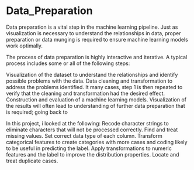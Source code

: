 # Data_Preparation

Data preparation is a vital step in the machine learning pipeline. Just as visualization is necessary to understand the relationships in data, proper preparation or data munging is required to ensure machine learning models work optimally.

The process of data preparation is highly interactive and iterative. A typical process includes some or all of the following steps:

Visualization of the dataset to understand the relationships and identify possible problems with the data. Data cleaning and transformation to address the problems identified. It many cases, step 1 is then repeated to verify that the cleaning and transformation had the desired effect. Construction and evaluation of a machine learning models. Visualization of the results will often lead to understanding of further data preparation that is required; going back to

In this project, i looked at the following:
Recode character strings to eliminate characters that will not be processed correctly. Find and treat missing values. Set correct data type of each column. Transform categorical features to create categories with more cases and coding likely to be useful in predicting the label. Apply transformations to numeric features and the label to improve the distribution properties. Locate and treat duplicate cases.
